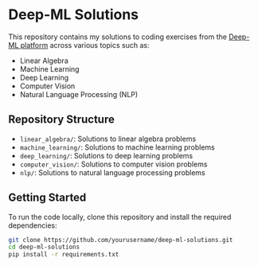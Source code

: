 # Deep-ML Solutions

This repository contains my solutions to coding exercises from the [Deep-ML platform](https://www.deep-ml.com) across various topics such as:

- Linear Algebra
- Machine Learning
- Deep Learning
- Computer Vision
- Natural Language Processing (NLP)

## Repository Structure
- `linear_algebra/`: Solutions to linear algebra problems
- `machine_learning/`: Solutions to machine learning problems
- `deep_learning/`: Solutions to deep learning problems
- `computer_vision/`: Solutions to computer vision problems
- `nlp/`: Solutions to natural language processing problems

## Getting Started
To run the code locally, clone this repository and install the required dependencies:

```bash
git clone https://github.com/yourusername/deep-ml-solutions.git
cd deep-ml-solutions
pip install -r requirements.txt
